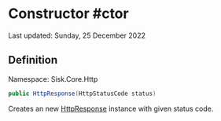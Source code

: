 # Constructor #ctor
Last updated: Sunday, 25 December 2022

## Definition
Namespace: Sisk.Core.Http

```csharp
public HttpResponse(HttpStatusCode status)
```

Creates an new [HttpResponse](/spec/Sisk/Core/Http/HttpResponse) instance with given status code.

